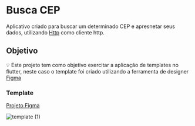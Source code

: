 # Busca CEP

Aplicativo criado para buscar um determinado CEP e apresnetar seus dados, utilizando [Http](https://pub.dev/packages/http) como cliente http.

## Objetivo 
:bulb: Este projeto tem como objetivo exercitar a aplicação de templates no flutter, neste caso o template foi criado utilizando a ferramenta de designer [Figma](https://www.figma.com/)

### Template 
[Projeto Figma](https://www.figma.com/file/vzcONm0Tg0i1a2bbb7VTs7/Untitled?node-id=62%3A3&t=rsv8aVzzvPr4zlSD-0)



![template (1)](https://user-images.githubusercontent.com/64455494/201741867-7f714b43-63f4-4396-92fa-389e5eb7d8d2.png)
